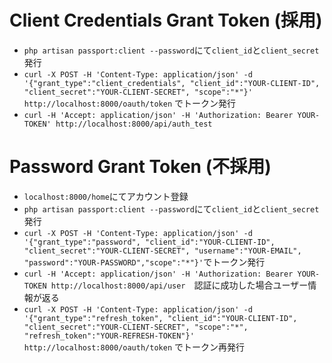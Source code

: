 
# Client Credentials Grant Token (採用)
+ `php artisan passport:client --password`にて`client_id`と`client_secret`発行
+ `curl -X POST -H 'Content-Type: application/json' -d '{"grant_type":"client_credentials", "client_id":"YOUR-CLIENT-ID", "client_secret":"YOUR-CLIENT-SECRET", "scope":"*"}' http://localhost:8000/oauth/token` でトークン発行
+ `curl -H 'Accept: application/json' -H 'Authorization: Bearer YOUR-TOKEN' http://localhost:8000/api/auth_test`

# Password Grant Token (不採用)
+ `localhost:8000/home`にてアカウント登録
+ `php artisan passport:client --password`にて`client_id`と`client_secret`発行
+ `curl -X POST -H 'Content-Type: application/json' -d '{"grant_type":"password", "client_id":"YOUR-CLIENT-ID", "client_secret":"YOUR-CLIENT-SECRET", "username":"YOUR-EMAIL", "password":"YOUR-PASSWORD","scope":"*"}'`でトークン発行
+ `curl -H 'Accept: application/json' -H 'Authorization: Bearer YOUR-TOKEN http://localhost:8000/api/user`　認証に成功した場合ユーザー情報が返る
+ `curl -X POST -H 'Content-Type: application/json' -d '{"grant_type":"refresh_token", "client_id":"YOUR-CLIENT-ID", "client_secret":"YOUR-CLIENT-SECRET", "scope":"*", "refresh_token":"YOUR-REFRESH-TOKEN"}' http://localhost:8000/oauth/token` でトークン再発行
